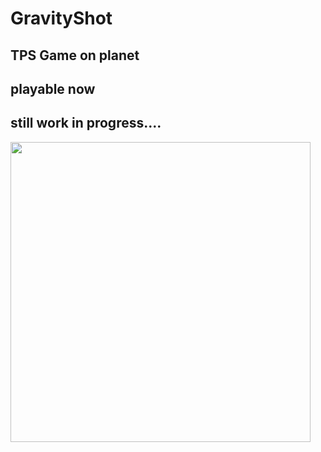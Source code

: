 # GravityShot
## TPS Game on planet
## playable now
## still work in progress....
<img src="http://imgur.com/CHGb5L9.jpg" width="480">